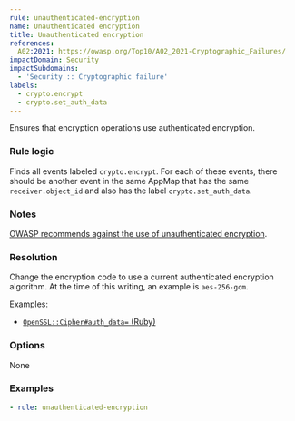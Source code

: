 ```yaml
---
rule: unauthenticated-encryption
name: Unauthenticated encryption
title: Unauthenticated encryption
references:
  A02:2021: https://owasp.org/Top10/A02_2021-Cryptographic_Failures/
impactDomain: Security
impactSubdomains:
  - 'Security :: Cryptographic failure'
labels:
  - crypto.encrypt
  - crypto.set_auth_data
---
```


Ensures that encryption operations use authenticated encryption.

### Rule logic

Finds all events labeled `crypto.encrypt`. For each of these events, there should be another event
in the same AppMap that has the same `receiver.object_id` and also has the label
`crypto.set_auth_data`.

### Notes

[OWASP recommends against the use of unauthenticated encryption](https://owasp.org/Top10/A02_2021-Cryptographic_Failures/).

### Resolution

Change the encryption code to use a current authenticated encryption algorithm. At the time of this
writing, an example is `aes-256-gcm`.

Examples:

- [`OpenSSL::Cipher#auth_data=` (Ruby)](https://ruby-doc.org/stdlib-3.1.1/libdoc/openssl/rdoc/OpenSSL/Cipher.html#method-i-auth_data-3D)

### Options

None

### Examples

```yaml
- rule: unauthenticated-encryption
```
